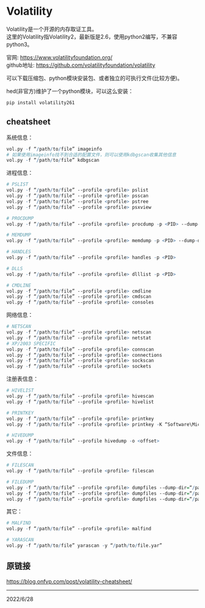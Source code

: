 # Volatility

Volatility是一个开源的内存取证工具。  
这里的Volatility指Volatility2，最新版是2.6，使用python2编写，不兼容python3。  

官网: https://www.volatilityfoundation.org/  
github地址: https://github.com/volatilityfoundation/volatility  

可以下载压缩包、python模块安装包、或者独立的可执行文件(比较方便)。  

hed(非官方)维护了一个python模块，可以这么安装：  
```r
pip install volatility261
```


## cheatsheet
系统信息：  
```r
vol.py -f “/path/to/file” imageinfo
# 如果使用imageinfo找不到合适的配置文件，则可以使用kdbgscan收集其他信息
vol.py -f “/path/to/file” kdbgscan
```

进程信息：  
```r
# PSLIST
vol.py -f “/path/to/file” ‑‑profile <profile> pslist
vol.py -f “/path/to/file” ‑‑profile <profile> psscan
vol.py -f “/path/to/file” ‑‑profile <profile> pstree
vol.py -f “/path/to/file” ‑‑profile <profile> psxview

# PROCDUMP
vol.py -f “/path/to/file” ‑‑profile <profile> procdump -p <PID> ‑‑dump-dir=“/path/to/dir”

# MEMDUMP
vol.py -f “/path/to/file” ‑‑profile <profile> memdump -p <PID> ‑‑dump-dir=“/path/to/dir”

# HANDLES
vol.py -f “/path/to/file” ‑‑profile <profile> handles -p <PID>

# DLLS
vol.py -f “/path/to/file” ‑‑profile <profile> dlllist -p <PID>

# CMDLINE
vol.py -f “/path/to/file” ‑‑profile <profile> cmdline
vol.py -f “/path/to/file” ‑‑profile <profile> cmdscan
vol.py -f “/path/to/file” ‑‑profile <profile> consoles
```

网络信息：  
```r
# NETSCAN
vol.py -f “/path/to/file” ‑‑profile <profile> netscan
vol.py -f “/path/to/file” ‑‑profile <profile> netstat
# XP/2003 SPECIFIC
vol.py -f “/path/to/file” ‑‑profile <profile> connscan
vol.py -f “/path/to/file” ‑‑profile <profile> connections
vol.py -f “/path/to/file” ‑‑profile <profile> sockscan
vol.py -f “/path/to/file” ‑‑profile <profile> sockets
```

注册表信息：  
```r
# HIVELIST
vol.py -f “/path/to/file” ‑‑profile <profile> hivescan
vol.py -f “/path/to/file” ‑‑profile <profile> hivelist

# PRINTKEY
vol.py -f “/path/to/file” ‑‑profile <profile> printkey
vol.py -f “/path/to/file” ‑‑profile <profile> printkey -K “Software\Microsoft\Windows\CurrentVersion”

# HIVEDUMP
vol.py -f “/path/to/file” ‑‑profile hivedump -o <offset>
```

文件信息：  
```r
# FILESCAN
vol.py -f “/path/to/file” ‑‑profile <profile> filescan

# FILEDUMP
vol.py -f “/path/to/file” ‑‑profile <profile> dumpfiles ‑‑dump-dir=“/path/to/dir”
vol.py -f “/path/to/file” ‑‑profile <profile> dumpfiles ‑‑dump-dir=“/path/to/dir” -Q <offset>
vol.py -f “/path/to/file” ‑‑profile <profile> dumpfiles ‑‑dump-dir=“/path/to/dir” -p <PID>
```

其它：  
```r
# MALFIND
vol.py -f “/path/to/file” ‑‑profile <profile> malfind

# YARASCAN
vol.py -f “/path/to/file” yarascan -y “/path/to/file.yar”
```

## 原链接
https://blog.onfvp.com/post/volatility-cheatsheet/  


---
2022/6/28  
